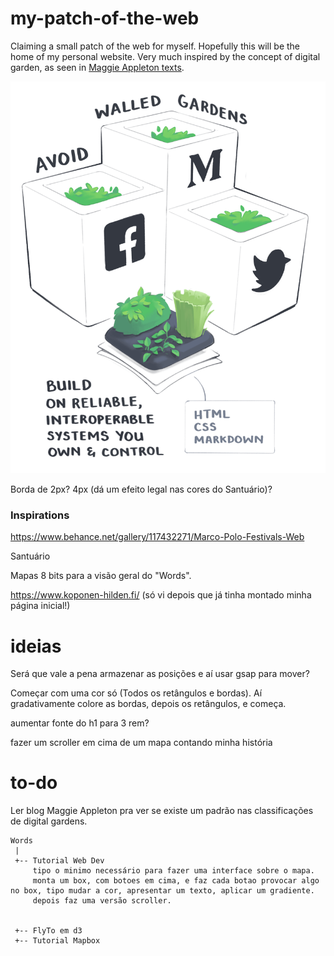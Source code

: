 # my-patch-of-the-web

Claiming a small patch of the web for myself. Hopefully this will be the home of my personal website. Very much inspired by the concept of digital garden, as seen in [Maggie Appleton texts](https://maggieappleton.com/garden-history).

![](img/interoperable_shrink_vmtvx6.png)

Borda de 2px? 4px (dá um efeito legal nas cores do Santuário)?

### Inspirations

https://www.behance.net/gallery/117432271/Marco-Polo-Festivals-Web

Santuário

Mapas 8 bits para a visão geral do "Words".

https://www.koponen-hilden.fi/ (só vi depois que já tinha montado minha página inicial!)


# ideias

Será que vale a pena armazenar as posições e aí usar gsap para mover?

Começar com uma cor só (Todos os retângulos e bordas). Aí gradativamente colore as bordas, depois os retângulos, e começa.

aumentar fonte do h1 para 3 rem?

fazer um scroller em cima de um mapa contando minha história


# to-do

Ler blog Maggie Appleton pra ver se existe um padrão nas classificações de digital gardens.

```
Words
 |
 +-- Tutorial Web Dev 
     tipo o minimo necessário para fazer uma interface sobre o mapa.
     monta um box, com botoes em cima, e faz cada botao provocar algo no box, tipo mudar a cor, apresentar um texto, aplicar um gradiente.
     depois faz uma versão scroller.
     
         
 +-- FlyTo em d3
 +-- Tutorial Mapbox

 ```

